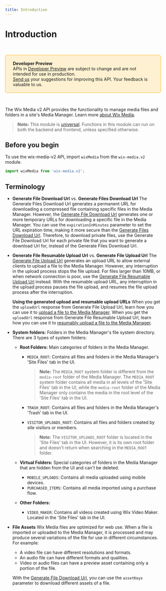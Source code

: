 ```yaml
---
title: Introduction
---
```


# Introduction

&nbsp;

<div style="background-color: #FEF1D1; padding: 18px 24px; border-radius: 6px; border: 1px solid #FDB10C; box-sizing: border-box; display: inline-block">
    <b>Developer Preview</b>
    <br/>
    <span>APIs in <a href="https://www.wix.com/velo/reference/api-overview/developer-preview">Developer Preview</a> are subject to change and are not intended for use in production.<br/><a href="mailto:velo-preview-feedback@wix.com">Send us</a> your suggestions for improving this API. Your feedback is valuable to us.</span>
</div>

&nbsp;


The Wix Media v2 API provides the functionality to manage media files and folders in a site's Media Manager.
Learn more [about Wix Media](https://support.wix.com/en/article/).


> **Note:**
> This module is [universal](/api-overview/api-versions#universal-modules). Functions in this module can run on both the backend and frontend, unless specified otherwise.


## Before you begin

To use the wix-media-v2 API, import `wixMedia` from the `wix-media.v2` module. 

```javascript
import wixMedia from 'wix-media.v2';
```

## Terminology

* **Generate File Download Url** vs. **Generate Files Download Url**
  The Generate Files Download Url generates a permanent URL for downloading a compressed file containing specific files in the Media Manager. However, the [Generate File Download Url](https://www.wix.com/velo/reference/wix-media-v2/files/generatefiledownloadurl) generates one or more temporary URLs for downloading a specific file in the Media Manager. You can use the `expirationInMinutes` parameter to set the URL expiration time, making it more secure than the [Generate Files Download Url](https://www.wix.com/velo/reference/wix-media-v2/files/generatefilesdownloadurl). Therefore, to download private files, use the Generate File Download Url for each private file that you want to generate a download Url for, instead of the Generate Files Download Url.

* **Generate File Resumable Upload Url** vs. **Generate File Upload Url**
  The [Generate File Upload Url](https://www.wix.com/velo/reference/wix-media-v2/files/generatefileuploadurl) generates an upload URL to allow external clients to upload a file to the Media Manager. However, any interruption in the upload process stops the file upload. For files larger than 10MB, or when network connection is poor, use the [Generate File Resumable Upload Url](https://www.wix.com/velo/reference/wix-media-v2/files/generatefileresumableuploadurl) instead. With the resumable upload URL, any interruption in the upload process pauses the file upload, and resumes the file upload process after the interruption. 

  **Using the generated upload and resumable upload URLs**
  When you get the `uploadUrl` response from Generate File Upload Url, learn how you can use it to [upload a file to the Media Manager](https://www.wix.com/velo/reference/wix-media-v2/upload-api). When you get the `uploadUrl` response from Generate File Resumable Upload Url, learn how you can use it to [resumably upload a file to the Media Manager](https://www.wix.com/velo/reference/wix-media-v2/resumable-upload-api). 


* **System folders:** Folders in the Media Manager's file system directory. 
  There are 3 types of system folders:
  * **Root Folders:** Main categories of folders in the Media Manager. 
    * `MEDIA_ROOT`: Contains all files and folders in the Media Manager's 'Site Files' tab in the UI.

      >**Note:** The `MEDIA_ROOT` system folder is different from the `media-root` folder of the Media Manager. The `MEDIA_ROOT` system folder contains all media in all levels of the 'Site Files' tab in the UI, while the `media-root` folder of the Media Manager only contains the media in the root level of the 'Site Files' tab in the UI.

    * `TRASH_ROOT`: Contains all files and folders in the Media Manager's 'Trash' tab in the UI.
    * `VISITOR_UPLOADS_ROOT`: Contains all files and folders created by site visitors or members.

      >**Note:** The `VISITOR_UPLOADS_ROOT` folder is located in the 'Site Files' tab in the UI. However, it is its own root folder and doesn't return when searching in the `MEDIA_ROOT` folder.

  * **Virtual Folders:** Special categories of folders in the Media Manager that are hidden from the UI and can't be deleted.
    * `MOBILE_UPLOADS`: Contains all media uploaded using mobile devices. 
    * `PURCHASED_ITEMS`: Contains all media imported using a purchase flow.


  * **Other Folders:** 
    * `VIDEO_MAKER`: Contains all videos created using Wix Video Maker. Located in the 'Site Files' tab in the UI.  

                                                                                                                                                                          
* **File Assets** Wix Media files are optimized for web use. When a file is imported or uploaded to the Media Manager, it is processed and may produce several variations of the file for use in different circumstances.    
  For example:   
    * A video file can have different resolutions and formats.
    * An audio file can have different formats and qualities.
    * Video or audio files can have a preview asset containing only a portion of the file.
  
  With the [Generate File Download Url](https://www.wix.com/velo/reference/wix-media-v2/files/generatefiledownloadurl), you can use the `assetKeys` parameter to download different assets of a file.  
